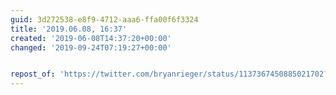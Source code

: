 ```yaml
---
guid: 3d272538-e8f9-4712-aaa6-ffa00f6f3324
title: '2019.06.08, 16:37'
created: '2019-06-08T14:37:20+00:00'
changed: '2019-09-24T07:19:27+00:00'


repost_of: 'https://twitter.com/bryanrieger/status/1137367450885021702?s=19'
---
```


